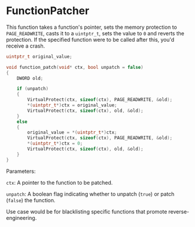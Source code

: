 # FunctionPatcher

This function takes a function's pointer, sets the memory protection to `PAGE_READWRITE`, casts it to a `uintptr_t`, sets the value to `0` and reverts the protection.
If the specified function were to be called after this, you'd receive a crash.


```cpp
uintptr_t original_value;

void function_patch(void* ctx, bool unpatch = false)
{
    DWORD old;

    if (unpatch)
    {
        VirtualProtect(ctx, sizeof(ctx), PAGE_READWRITE, &old);
        *(uintptr_t*)ctx = original_value;
        VirtualProtect(ctx, sizeof(ctx), old, &old);
    }
    else
    {
        original_value = *(uintptr_t*)ctx;
        VirtualProtect(ctx, sizeof(ctx), PAGE_READWRITE, &old);
        *(uintptr_t*)ctx = 0;
        VirtualProtect(ctx, sizeof(ctx), old, &old);
    }
}
```


Parameters:

`ctx`: A pointer to the function to be patched.

`unpatch`: A boolean flag indicating whether to unpatch (`true`) or patch (`false`) the function.



Use case would be for blacklisting specific functions that promote reverse-engineering.
